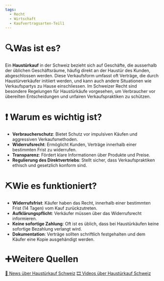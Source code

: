 ```yaml
---
tags:
  - Recht
  - Wirtschaft
  - Kaufvertragsarten-Teil1
---
```

# 🔍Was ist es?
Ein **Haustürkauf** in der Schweiz bezieht sich auf Geschäfte, die ausserhalb der üblichen Geschäftsräume, häufig direkt an der Haustür des Kunden, abgeschlossen werden. Diese Verkaufsform umfasst oft Verträge, die durch Haustürverkäufer initiiert werden, und kann auch andere Situationen wie Verkaufspartys zu Hause einschliessen. Im Schweizer Recht sind besondere Regelungen für Haustürkäufe vorgesehen, um Verbraucher vor übereilten Entscheidungen und unfairen Verkaufspraktiken zu schützen.

# ❗ Warum es wichtig ist?
- **Verbraucherschutz**: Bietet Schutz vor impulsiven Käufen und aggressiven Verkaufsmethoden.
- **Widerrufsrecht**: Ermöglicht Kunden, Verträge innerhalb einer bestimmten Frist zu widerrufen.
- **Transparenz**: Fördert klare Informationen über Produkte und Preise.
- **Regulierung des Direktvertriebs**: Stellt sicher, dass Verkaufspraktiken ethisch und gesetzlich konform sind.

# ⛏Wie es funktioniert?
- **Widerrufsfrist**: Käufer haben das Recht, innerhalb einer bestimmten Frist (14 Tagen) vom Kauf zurückzutreten.
- **Aufklärungspflicht**: Verkäufer müssen über das Widerrufsrecht informieren.
- **Keine sofortige Zahlung**: Oft ist es üblich, dass bei Haustürkäufen keine sofortige Bezahlung verlangt wird.
- **Dokumentation**: Verträge sollten schriftlich festgehalten und dem Käufer eine Kopie ausgehändigt werden.

# ➕Weitere Quellen
[📄 News über Haustürkauf Schweiz](https://www.google.com/search?q=Haust%C3%BCrkauf+Schweiz&tbm=nws)
[🎞 Videos über Haustürkauf Schweiz](https://www.google.com/search?q=Haust%C3%BCrkauf+Schweiz&tbm=vid)